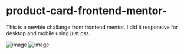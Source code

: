 # product-card-frontend-mentor-

This is a newbie challange from frontend mentor. I did it responsive for desktop and mobile using just css.

![image](https://user-images.githubusercontent.com/122109496/220986957-3e47f5be-bcad-42e0-8a9a-de6324967bab.png)
![image](https://user-images.githubusercontent.com/122109496/220987010-306f661a-46cb-4042-aa82-805ec1ed77ca.png)
